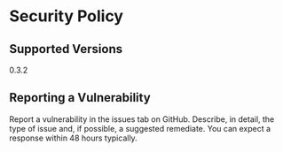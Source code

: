# Security Policy

## Supported Versions

0.3.2

## Reporting a Vulnerability

Report a vulnerability in the issues tab on GitHub. Describe, in detail, the type of issue and, if possible, a suggested remediate. 
You can expect a response within 48 hours typically.
